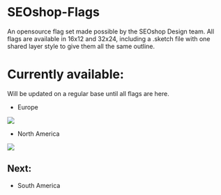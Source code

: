 # SEOshop-Flags
An opensource flag set made possible by the SEOshop Design team.
All flags are available in 16x12 and 32x24, including a .sketch file with one shared layer style to give them all the same outline.


# Currently available:
Will be updated on a regular base until all flags are here.
- Europe
<img src="https://d13yacurqjgara.cloudfront.net/users/7576/screenshots/1921348/europedribbble_2x.png">

- North America
<img src="https://d13yacurqjgara.cloudfront.net/users/7576/screenshots/2157581/dribbble_2x.png">

## Next:
- South America
